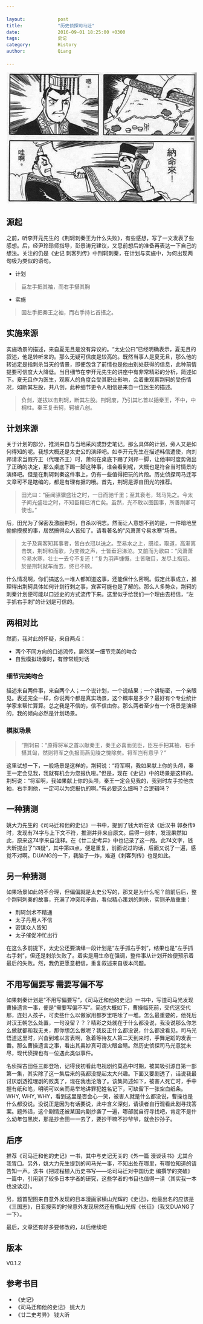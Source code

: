 ```yaml
---

layout:            post  
title:             "历史侦探司马迁"  
date:              2016-09-01 18:25:00 +0300  
tags:              史记   
category:          History  
author:            Qiang  

---
```


![刺](img/ci.jpg)

## 源起

之前，听李开元先生的《荆轲刺秦王为什么失败》，有些感想，写了一文发表了些感想。后，经尹玲玲师指导，彭景涛兄建议，又思前想后的准备再表达一下自己的想法。关注的仍是《史记 刺客列传》中荆轲刺秦，在计划与实施中，为何出现两句极为类似的语句。

- 计划

> 臣左手把其袖，而右手揕其胸  

- 实施

> 因左手把秦王之袖，而右手持匕首揕之。



## 实施来源

实施场景的描述，来自夏无且是没有异议的。“太史公曰”已经明确表示，夏无且的叙述，他是转听来的。那么无疑可信度是较高的。既然当事人是夏无且，那么他的转述定是指刺杀当天的情景，即便包含了前情也是他由别处获得的信息，此种前情提要可信度大大降低。当日细节在李开元先生的讲座中有非常精彩的分析，简述如下。夏无且作为医生，观察人的角度会受其职业影响，会着重观察荆轲的受伤情况，如断其左股，共八创，此种细节更令人相信是来自一位医生的描述。

> 负剑，遂拔以击荆轲，断其左股。荆轲废，乃引其匕首以擿秦王，不中，中桐柱。秦王复击轲，轲被八创。

## 计划来源

关于计划的部分，推测来自与当地采风或野史笔记。那么具体的计划，旁人又是如何得知的呢。我想大概还是太史公的演绎吧。如李开元先生在描述韩信遣使，向刘邦请求当假齐王（代理齐王）时，萧何在桌底下踢了刘邦一脚，让他审时度势做出了正确的决定，那么桌底下踢一脚这种事，谁会看到呢，大概也是符合当时情景的演绎吧。但是在荆轲刺秦这件事上，仍有一些值得把玩的片段。历史侦探司马迁写文章可不是瞎编的，都是有理有据的哦。首先，荆轲是源自田光的推荐。

> 田光曰：“臣闻骐骥盛壮之时，一日而驰千里；至其衰老，驽马先之。今太子闻光盛壮之时，不知臣精已消亡矣。虽然，光不敢以图国事，所善荆卿可使也。”

后，田光为了保密及激励荆轲，自杀以明志。然而让人意想不到的是，一件暗地里偷偷摸摸的事，居然搞得众人皆知了。请看著名的“风萧萧兮易水寒”场景。

> 太子及宾客知其事者，皆白衣冠以送之。至易水之上，既祖，取道，高渐离击筑，荆轲和而歌，为变徵之声，士皆垂泪涕泣。又前而为歌曰：“风萧萧兮易水寒，壮士一去兮不复还！”复为羽声慷慨，士皆瞋目，发尽上指冠。於是荆轲就车而去，终已不顾。

什么情况啊，你们搞这么一堆人都知道这事，还能保什么密啊。假定此事成立，推理得出荆轲具体如何计划行刺之事，宾客可能也是了解的。那么人多势众，荆轲的刺秦计划便可能以口述史的方式流传下来。这里似乎给我们一个理由去相信，“左手抓右手刺”的计划是可信的。

## 两相对比

然而，我对此的怀疑，来自两点：

- 两个不同方向的口述流传，居然某一细节完美的吻合
- 自我模拟场景时，有悖常规对话 

### 细节完美吻合

描述来自两件事，来自两个人；一个说计划，一个说结果；一个讲秘密，一个亲眼见。表述完全一样，你说两个都是真实场景，这个概率是多少？最好有个专业统计学家来帮忙算算。总之我是不信的，信不信由你。那么两者至少有一个场景是演绎的，我的倾向必然是计划场景。

### 模拟场景

> ”荆轲曰：“原得将军之首以献秦王，秦王必喜而见臣，臣左手把其袖，右手揕其匈，然则将军之仇报而燕见陵之愧除矣。将军岂有意乎？”

这里试想一下，一般场景是这样的，荆轲说：“将军啊，我如果献上你的头颅，秦王一定会见我，我就有机会为您报仇啦。”但是，现在《史记》中的场景是这样的。荆轲说：“将军啊，我如果献上你的头颅，秦王一定会见我的，我到时左手拉他衣袖，右手刺他，一定可以为您报仇的啊。”有必要这么细吗？合逻辑吗？

## 一种猜测

姚大力先生的《司马迁和他的史记》一书中，提到了钱大昕在读《后汉书 郭泰传》时，发现有74字与上下文不符，推测并非来自原文。后得一刻本，发现果然如此，原来这74字来自注释。在《廿二史考异》中也记录了这一段。此74文字，钱大昕提出了“四疑”，其中第四点，便是重复，前面说过的话，后面又说了一遍，感觉不对啊。DUANG的一下，我脑子一炸，难道《刺客列传》也是如此。

## 另一种猜测

如果场景如此的不合理，但偏偏就是太史公写的，那又是为什么呢？前前后后，整个荆轲刺秦的故事，充满了冲突和矛盾，看似精心策划的刺杀，实则矛盾重重：

- 荆轲剑术不精通
- 太子丹用人不信
- 密谋众人皆知
- 太子催促冲忙出行

在这么多前提下，太史公还要演绎一段计划是“左手抓右手刺”，结果也是“左手抓右手刺”，但还是刺杀失败了。着实是用生命在强调，整件事从计划开始便预示着最后的失败。然，我仍更愿意相信，重复叙述来自版本问题。

## 不用写偏要写 需要写偏不写

如果刺秦计划是“不用写偏要写”，《司马迁和他的史记》一书中，写道司马光发现曹操遗言一事，便是“需要写偏不写”。简述大概如下，曹操临死前，交代这交代那，连妇人孩子，可卖些什么以做家用都罗里吧嗦了一堆。怎么最重要的，他死后对汉王朝怎么处置，一句没留？？？精彩之处就在于什么都没说，我没说那么你怎么做就都和我无关，那你想怎么做呢？我反正什么都没说，什么都没看见。司马光悟道这里时，兴奋到难以言表啊，急着等待友人第二天到来时，手舞足蹈的发表一番。那么曹操遗言之事，看出其奥妙真可谓火眼金睛。然历史侦探司马光意犹未尽，现代侦探也有一位遇此类似事件。

名侦探古田任三郎登场，记得我初看此电视剧约莫高中时期，被其吸引源自第一部第一集，其实除了这一集后来的我都没提起太大兴趣。下面又要剧透了，话说我最讨厌剧透推理剧的败类了，现在我也沦落了。该集简述如下，被害人死亡时，手中握有纸和笔，明明可以亲而易举地讲罪犯姓名记下，可缺留下一张空白纸条。WHY, WHY, WHY，看到这里是否会心一笑，被害人就是什么都没说，曹操也是什么都没说。没说正是因为有话要说，此中含义深刻，请读者自行观看此剧寻找答案。题外话，这个剧情还被某国内剧抄袭了一遍，哪部就自行寻找吧，肯定不是什么幼年包黑炭，那是抄金田一一去了，要抄干嘛不抄爷爷，就会抄孙子。

## 后序

推荐《司马迁和他的史记》一书，其中与史记无关的《外一篇 漫谈读书》尤其合我胃口。另外，姚大力先生提到的司马光一事，不知出处在哪里，有哪位知道的请告知一声。该书《把过程植入历史书写——论司马迁对中国历史 编撰学的突破》一篇中，引用到了较多日本学者的研究，这些学者的书目也值得一读（其实我一本也没读过）。

另，题首配图来自意外发现的日本漫画家横山光辉的《史记》，他最出名的应该是《三国志》，日亚搜索的时候意外发现居然还有横山光辉《长征》（我又DUANG了一下）。

最后，文章还有好多要修改的，以后继续吧

## 版本

V0.1.2

## 参考书目

- 《史记》 
- 《司马迁和他的史记》 姚大力
- 《廿二史考异》 钱大昕

